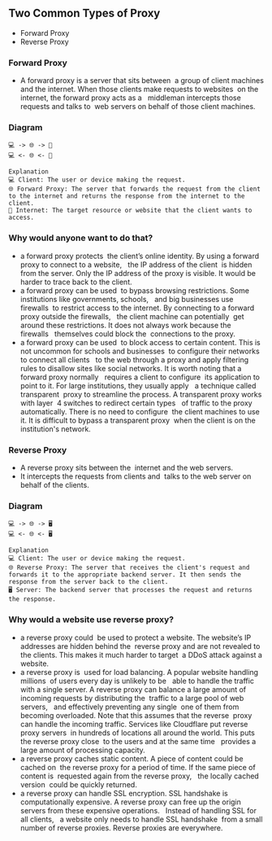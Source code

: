 ## Two Common Types of Proxy
- Forward Proxy
- Reverse Proxy

### Forward Proxy
- A forward proxy is a server that sits between  a group of client machines and the internet. When those clients make requests to websites  on the internet, the forward proxy acts as a   middleman intercepts those requests and talks to  web servers on behalf of those client machines.
  
### Diagram
```text
💻 -> 🌐 -> 📄
💻 <- 🌐 <- 📄

Explanation
💻 Client: The user or device making the request.
🌐 Forward Proxy: The server that forwards the request from the client to the internet and returns the response from the internet to the client.
📄 Internet: The target resource or website that the client wants to access.
```

### Why would anyone want to do that?
- a forward proxy protects  the client’s online identity. By using a forward proxy to connect to a website,   the IP address of the client  is hidden from the server. Only the IP address of the proxy is visible. It would be harder to trace back to the client.
- a forward proxy can be used  to bypass browsing restrictions. Some institutions like governments, schools,   and big businesses use firewalls  to restrict access to the internet. By connecting to a forward  proxy outside the firewalls,   the client machine can potentially  get around these restrictions. It does not always work because the firewalls   themselves could block the  connections to the proxy.
- a forward proxy can be used  to block access to certain content. This is not uncommon for schools and businesses  to configure their networks to connect all clients   to the web through a proxy and apply filtering  rules to disallow sites like social networks. It is worth noting that a forward proxy normally   requires a client to configure  its application to point to it. For large institutions, they usually apply   a technique called transparent  proxy to streamline the process. A transparent proxy works with layer  4 switches to redirect certain types   of traffic to the proxy automatically. There is no need to configure  the client machines to use it. It is difficult to bypass a transparent proxy  when the client is on the institution's network.

### Reverse Proxy
- A reverse proxy sits between the  internet and the web servers. 
- It intercepts the requests from clients and  talks to the web server on behalf of the clients.

### Diagram
```text
💻 -> 🌐 -> 🖥️
💻 <- 🌐 <- 🖥️

Explanation
💻 Client: The user or device making the request.
🌐 Reverse Proxy: The server that receives the client's request and forwards it to the appropriate backend server. It then sends the response from the server back to the client.
🖥️ Server: The backend server that processes the request and returns the response.
```

### Why would a website use reverse proxy?
- a reverse proxy could  be used to protect a website. The website’s IP addresses are hidden behind the  reverse proxy and are not revealed to the clients. This makes it much harder to target  a DDoS attack against a website.
- a reverse proxy is  used for load balancing. A popular website handling millions  of users every day is unlikely to be   able to handle the traffic with a single server. A reverse proxy can balance a large amount of   incoming requests by distributing the  traffic to a large pool of web servers,   and effectively preventing any single  one of them from becoming overloaded. Note that this assumes that the reverse  proxy can handle the incoming traffic. Services like Cloudflare put reverse proxy servers  in hundreds of locations all around the world. This puts the reverse proxy close  to the users and at the same time   provides a large amount of processing capacity.
- a reverse proxy caches static content. A piece of content could be cached on  the reverse proxy for a period of time. If the same piece of content is  requested again from the reverse proxy,   the locally cached version  could be quickly returned.
- a reverse proxy can handle SSL encryption. SSL handshake is computationally expensive. A reverse proxy can free up the origin  servers from these expensive operations.   Instead of handling SSL for all clients,   a website only needs to handle SSL handshake  from a small number of reverse proxies. Reverse proxies are everywhere.